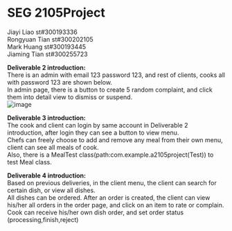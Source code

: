 # SEG 2105Project
Jiayi Liao st#300193336<br>
Rongyuan Tian st#300202105<br>
Mark Huang st#300193445<br>
Jiaming Tian st#300255723<br>

**Deliverable 2 introduction:**<br />
There is an admin with email 123 password 123, and rest of clients, cooks all with password 123 are shown below.<br>
In admin page, there is a button to create 5 random complaint, and click them into detail view to dismiss or suspend.<br> 
![image](https://user-images.githubusercontent.com/30582811/200096407-b2136590-c00b-43e2-a960-14165efc5a53.png)

**Deliverable 3 introduction:**<br />
The cook and client can login by same account in Deliverable 2 introduction, after login they can see a button to view menu.<br>
Chefs can freely choose to add and remove any meal from their own menu, client can see all meals of cook.<br>
Also, there is a MealTest class(path:com.example.a2105project(Test)) to test Meal class.

**Deliverable 4 introduction:**<br />
Based on previous deliveries, in the client menu, the client can search for certain dish, or view all dishes.<br>All dishes can be ordered. After an order is created, the client can view his/her all orders in the order page, and click on an item to rate or complain.<br>
Cook can receive his/her own dish order, and set order status (processing,finish,reject) 


